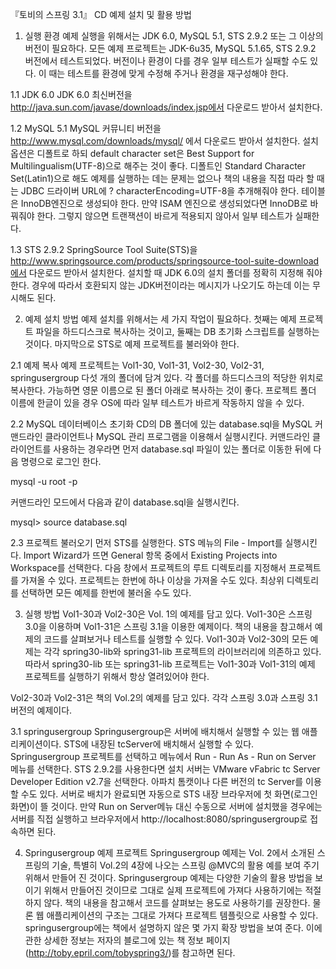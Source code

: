 『토비의 스프링 3.1』 CD 예제 설치 및 활용 방법


1. 실행 환경 
예제 실행을 위해서는 JDK 6.0, MySQL 5.1, STS 2.9.2 또는 그 이상의 버전이 필요하다. 모든 예제 프로젝트는 JDK-6u35, MySQL 5.1.65, STS 2.9.2 버전에서 테스트되었다. 버전이나 환경이 다를 경우 일부 테스트가 실패할 수도 있다. 이 때는 테스트를 환경에 맞게 수정해 주거나 환경을 재구성해야 한다.

1.1 JDK 6.0
JDK 6.0 최신버전을 http://java.sun.com/javase/downloads/index.jsp에서 다운로드 받아서 설치한다. 

1.2 MySQL 5.1
MySQL 커뮤니티 버전을 http://www.mysql.com/downloads/mysql/ 에서 다운로드 받아서 설치한다. 설치 옵션은 디폴트로 하되 default character set은 Best Support for Multilingualism(UTF-8)으로 해주는 것이 좋다. 디폴트인 Standard Character Set(Latin1)으로 해도 예제를 실행하는 데는 문제는 없으나 책의 내용을 직접 따라 할 때는 JDBC 드라이버 URL에 ? characterEncoding=UTF-8을 추개해줘야 한다. 테이블은 InnoDB엔진으로 생성되야 한다. 만약 ISAM 엔진으로 생성되었다면 InnoDB로 바꿔줘야 한다. 그렇지 않으면 트랜잭션이 바르게 적용되지 않아서 일부 테스트가 실패한다.

1.3 STS 2.9.2
SpringSource Tool Suite(STS)을 http://www.springsource.com/products/springsource-tool-suite-download에서 다운로드 받아서 설치한다. 설치할 때 JDK 6.0의 설치 폴더를 정확히 지정해 줘야 한다. 경우에 따라서 호환되지 않는 JDK버전이라는 메시지가 나오기도 하는데 이는 무시해도 된다.


2. 예제 설치 방법 
예제 설치를 위해서는 세 가지 작업이 필요하다. 첫째는 예제 프로젝트 파일을 하드디스크로 복사하는 것이고, 둘째는 DB 초기화 스크립트를 실행하는 것이다. 마지막으로 STS로 예제 프로젝트를 불러와야 한다.

2.1 예제 복사
예제 프로젝트는 Vol1-30, Vol1-31, Vol2-30, Vol2-31, springusergroup 다섯 개의 폴더에 담겨 있다. 각 폴더를 하드디스크의 적당한 위치로 복사한다. 가능하면 영문 이름으로 된 폴더 아래로 복사하는 것이 좋다. 프로젝트 폴더 이름에 한글이 있을 경우 OS에 따라 일부 테스트가 바르게 작동하지 않을 수 있다. 

2.2 MySQL 데이터베이스 초기화
CD의 DB 폴더에 있는 database.sql을 MySQL 커맨드라인 클라이언트나 MySQL 관리 프로그램을 이용해서 실행시킨다. 커맨드라인 클라이언트를 사용하는 경우라면 먼저 database.sql 파일이 있는 폴더로 이동한 뒤에 다음 명령으로 로그인 한다.

mysql -u root -p

커맨드라인 모드에서 다음과 같이 database.sql을 실행시킨다.

mysql> source database.sql

2.3 프로젝트 불러오기
먼저 STS를 실행한다. STS 메뉴의 File - Import를 실행시킨다. Import Wizard가 뜨면 General 항목 중에서 Existing Projects into Workspace를 선택한다. 다음 창에서 프로젝트의 루트 디렉토리를 지정해서 프로젝트를 가져올 수 있다. 프로젝트는 한번에 하나 이상을 가져올 수도 있다. 최상위 디렉토리를 선택하면 모든 예제를 한번에 불러올 수도 있다.


3. 실행 방법
Vol1-30과 Vol2-30은 Vol. 1의 예제를 담고 있다. Vol1-30은 스프링 3.0을 이용하며 Vol1-31은 스프링 3.1을 이용한 예제이다. 책의 내용을 참고해서 예제의 코드를 살펴보거나 테스트를 실행할 수 있다.
Vol1-30과 Vol2-30의 모든 예제는 각각 spring30-lib와 spring31-lib 프로젝트의 라이브러리에 의존하고 있다. 따라서 spring30-lib 또는 spring31-lib 프로젝트는 Vol1-30과 Vol1-31의 예제 프로젝트를 실행하기 위해서 항상 열려있어야 한다.

Vol2-30과 Vol2-31은 책의 Vol.2의 예제를 담고 있다. 각각 스프링 3.0과 스프링 3.1버전의 예제이다. 

3.1 springusergroup
Springusergroup은 서버에 배치해서 실행할 수 있는 웹 애플리케이션이다. STS에 내장된 tcServer에 배치해서 실행할 수 있다. Springusergroup 프로젝트를 선택하고 메뉴에서 Run - Run As - Run on Server 메뉴를 선택한다. STS 2.9.2를 사용한다면 설치 서버는 VMware vFabric tc Server Developer Edition v2.7을 선택한다. 아파치 톰캣이나 다른 버전의 tc Server를 이용할 수도 있다. 서버로 배치가 완료되면 자동으로 STS 내장 브라우저에 첫 화면(로그인 화면)이 뜰 것이다.
만약 Run on Server메뉴 대신 수동으로 서버에 설치했을 경우에는 서버를 직접 실행하고 브라우저에서 http://localhost:8080/springusergroup로 접속하면 된다.

4. Springusergroup 예제 프로젝트
Springusergroup 예제는 Vol. 2에서 소개된 스프링의 기술, 특별히 Vol.2의 4장에 나오는 스프링 @MVC의 활용 예를 보여 주기 위해서 만들어 진 것이다. Springusergroup 예제는 다양한 기술의 활용 방법을 보이기 위해서 만들어진 것이므로 그대로 실제 프로젝트에 가져다 사용하기에는 적절하지 않다. 책의 내용을 참고해서 코드를 살펴보는 용도로 사용하기를 권장한다. 물론 웹 애플리케이션의 구조는 그대로 가져다 프로젝트 템플릿으로 사용할 수 있다.
springusergroup에는 책에서 설명하지 않은 몇 가지 확장 방법을 보여 준다. 이에 관한 상세한 정보는 저자의 블로그에 있는 책 정보 페이지(http://toby.epril.com/tobyspring3/)를 참고하면 된다.
